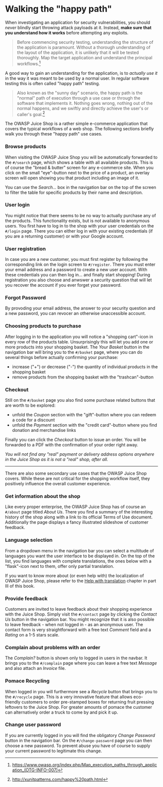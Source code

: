 # Walking the "happy path"

When investigating an application for security vulnerabilities, you
should _never_ blindly start throwing attack payloads at it. Instead,
__make sure that you understand how it works__ before attempting any
exploits.

> Before commencing security testing, understanding the structure of the
> application is paramount. Without a thorough understanding of the
> layout of the application, it is unlikely that it will be tested
> thoroughly. Map the target application and understand the principal
> workflows.[^1]

A good way to gain an understanding for the application, is to _actually
use it_ in the way it was meant to be used by a normal user. In regular
software testing this is often called "happy path" testing.

> Also known as the "sunny day" scenario, the happy path is the "normal"
> path of execution through a use case or through the software that
> implements it. Nothing goes wrong, nothing out of the normal happens,
> and we swiftly and directly achieve the user's or caller's goal.[^2]

The OWASP Juice Shop is a rather simple e-commerce application that
covers the typical workflows of a web shop. The following sections
briefly walk you through these "happy path" use cases.

### Browse products

When visiting the OWASP Juice Shop you will be automatically forwarded
to the `#/search` page, which shows a table with all available products.
This is of course the "bread & butter" screen for any e-commerce site.
When you click on the small "eye"-button next to the price of a product,
an overlay screen will open showing you that product including an image
of it.

You can use the _Search..._ box in the navigation bar on the top of the
screen to filter the table for specific products by their name and
description.

### User login

You might notice that there seems to be no way to actually purchase any
of the products. This functionality exists, but is not available to
anonymous users. You first have to log in to the shop with your user
credentials on the `#/login` page. There you can either log in with your
existing credentials (if you are a returning customer) or with your
Google account.

### User registration

In case you are a new customer, you must first register by following the
corresponding link on the login screen to `#/register`. There you must
enter your email address and a password to create a new user account.
With these credentials you can then log in... and finally start
shopping! During registration you also choose and anwswer a security
question that will let you recover the account if you ever forget your
password.

### Forgot Password

By provoding your email address, the answer to your security question
and a new password, you can revocer an otherwise unaccessible account.

### Choosing products to purchase

After logging in to the application you will notice a "shopping
cart"-icon in every row of the products table. Unsurprisingly this will
let you add one or more products into your shopping basket. The _Your
Basket_ button in the navigation bar will bring you to the `#/basket`
page, where you can do several things before actually confirming your
purchase:

* increase ("+") or decrease ("-") the quantity of individual products
  in the shopping basket
* remove products from the shopping basket with the "trashcan"-button

### Checkout

Still on the `#/basket` page you also find some purchase related buttons
that are worth to be explored:

* unfold the _Coupon_ section with the "gift"-button where you can
  redeem a code for a discount
* unfold the _Payment_ section with the "credit card"-button where you
  find donation and merchandise links

Finally you can click the _Checkout_ button to issue an order. You will
be forwarded to a PDF with the confirmation of your order right away.

_You will not find any "real" payment or delivery address options
anywhere in the Juice Shop as it is not a "real" shop, after all._

----

There are also some secondary use cases that the OWASP Juice Shop
covers. While these are not critical for the shopping workflow itself,
they positively influence the overall customer experience.

### Get information about the shop

Like every proper enterprise, the OWASP Juice Shop has of course an
`#/about` page titled _About Us_. There you find a summary of the
interesting history of the shop along with a link to its official Terms
of Use document. Additionally the page displays a fancy illustrated
slideshow of customer feedback.

### Language selection

From a dropdown menu in the navigation bar you can select a multitude of
languages you want the user interface to be displayed in. On the top of
the list, you find languages with complete translations, the ones below
with a "flask"-icon next to them, offer only partial translation.

If you want to know more about (or even help with) the localization of
OWASP Juice Shop, please refer to the
[Help with translation](/part3/translation.md) chapter in part III of
this book.

### Provide feedback

Customers are invited to leave feedback about their shopping experience
with the Juice Shop. Simply visit the `#/contact` page by clicking the
_Contact Us_ button in the navigation bar. You might recognize that it
is also possible to leave feedback - when not logged in - as an
anonymous user. The contact form is very straightforward with a free
text _Comment_ field and a _Rating_ on a 1-5 stars scale.

### Complain about problems with an order

The _Complain?_ button is shown only to logged in users in the navbar.
It brings you to the `#/complain` page where you can leave a free text
_Message_ and also attach an _Invoice_ file.

### Pomace Recycling

When logged in you will furthermore see a _Recycle_ button that brings
you to the `#/recycle` page. This is a very innovative feature that
allows eco-friendly customers to order pre-stamped boxes for returning
fruit pressing leftovers to the Juice Shop. For greater amounts of
pomace the customer can alternatively order a truck to come by and pick
it up.

### Change user password

If you are currently logged in you will find the obligatory _Change
Password_ button in the navigation bar. On the `#/change-password` page
you can then choose a new password. To prevent abuse you have of course
to supply your current password to legitimate this change.

[^1]: https://www.owasp.org/index.php/Map_execution_paths_through_application_(OTG-INFO-007)

[^2]: http://xunitpatterns.com/happy%20path.html

